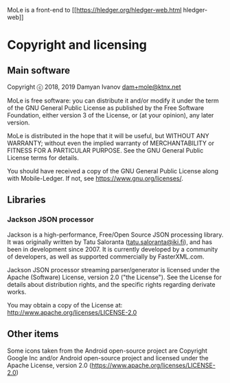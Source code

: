 MoLe is a front-end to [[https://hledger.org/hledger-web.html hledger-web]]

# Copyright and licensing

## Main software

Copyright ⓒ 2018, 2019 Damyan Ivanov <dam+mole@ktnx.net>

MoLe is free software: you can distribute it and/or modify it
under the term of the GNU General Public License as published by
the Free Software Foundation, either version 3 of the License, or
(at your opinion), any later version.

MoLe is distributed in the hope that it will be useful,
but WITHOUT ANY WARRANTY; without even the implied warranty of
MERCHANTABILITY or FITNESS FOR A PARTICULAR PURPOSE. See the
GNU General Public License terms for details.

You should have received a copy of the GNU General Public License
along with Mobile-Ledger. If not, see <https://www.gnu.org/licenses/>.

## Libraries

### Jackson JSON processor

Jackson is a high-performance, Free/Open Source JSON processing library.
It was originally written by Tatu Saloranta (tatu.saloranta@iki.fi), and has
been in development since 2007.
It is currently developed by a community of developers, as well as supported
commercially by FasterXML.com.

Jackson JSON processor streaming parser/generator is licensed under the
Apache (Software) License, version 2.0 ("the License").
See the License for details about distribution rights, and the
specific rights regarding derivate works.

You may obtain a copy of the License at: http://www.apache.org/licenses/LICENSE-2.0

## Other items

Some icons taken from the Android open-source project are 
Copyright Google Inc and/or Android open-source project and licensed under the
Apache License, version 2.0 (https://www.apache.org/licenses/LICENSE-2.0)
